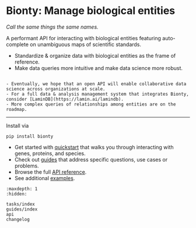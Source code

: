 # Bionty: Manage biological entities

_Call the same things the same names._

A performant API for interacting with biological entities featuring auto-complete on unambiguous maps of scientific standards.

- Standardize & organize data with biological entities as the frame of reference.
- Make data queries more intuitive and make data science more robust.

```{notes}

- Eventually, we hope that an open API will enable collaborative data science across organizations at scale.
- For a full data & analysis management system that integrates Bionty, consider [LaminDB](https://lamin.ai/lamindb).
- More complex queries of relationships among entities are on the roadmap.
```

---

Install via

```
pip install bionty
```

- Get started with [quickstart](guides/quickstart) that walks you through interacting with genes, proteins, and species.
- Check out [guides](guides/index) that address specific questions, use cases or problems.
- Browse the full [API reference](api).
- See additional [examples](examples/index).

```{toctree}
:maxdepth: 1
:hidden:

tasks/index
guides/index
api
changelog
```
